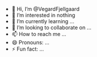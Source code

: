 - 👋 Hi, I’m @VegardFjellgaard
- 👀 I’m interested in nothing
- 🌱 I’m currently learning ...
- 💞️ I’m looking to collaborate on ...
- 📫 How to reach me ...
- 😄 Pronouns: ...
- ⚡ Fun fact: ...

<!---
VegardFjellgaard/VegardFjellgaard is a ✨ special ✨ repository because its `README.md` (this file) appears on your GitHub profile.
You can click the Preview link to take a look at your changes.
--->
